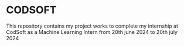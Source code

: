 # CODSOFT
This repository contains my project works to complete my internship at CodSoft as a Machine Learning Intern from 20th june 2024 to 20th july 2024
